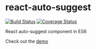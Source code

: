 # react-auto-suggest

[![Build Status](https://travis-ci.org/tomkp/react-auto-suggest.png)](https://travis-ci.org/tomkp/react-auto-suggest)
[![Coverage Status](https://coveralls.io/repos/tomkp/react-auto-suggest/badge.svg?branch=master)](https://coveralls.io/r/tomkp/react-auto-suggest?branch=master)

React auto-suggest component in ES6

Check out the [demo](http://changeable-heart.surge.sh/)

